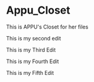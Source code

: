 # Appu_Closet
This is APPU's Closet for her files

This is my second edit

This is my Third Edit

This is my Fourth Edit

This is my Fifth Edit
